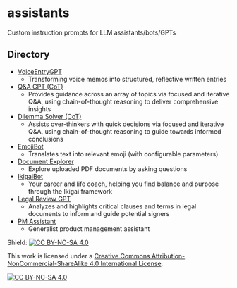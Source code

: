 # assistants
Custom instruction prompts for LLM assistants/bots/GPTs

## Directory

- [VoiceEntryGPT](https://chatgpt.com/g/g-iLWRNBYhs-voiceentrygpt)
    - Transforming voice memos into structured, reflective written entries
- [Q&A GPT (CoT)](https://chatgpt.com/g/g-RjIuXBfT9-q-a-gpt-cot)
    - Provides guidance across an array of topics via focused and iterative Q&A, using chain-of-thought reasoning to deliver comprehensive insights
- [Dilemma Solver (CoT)](https://chatgpt.com/g/g-oICjNekeF-dilemma-solver-cot)
    - Assists over-thinkers with quick decisions via focused and iterative Q&A, using chain-of-thought reasoning to guide towards informed conclusions
- [EmojiBot](https://chatgpt.com/g/g-lMRjCSY0T-emojibot)
    - Translates text into relevant emoji (with configurable parameters)
- [Document Explorer](https://chatgpt.com/g/g-cMTPwsi84-document-explorer)
    - Explore uploaded PDF documents by asking questions
- [IkigaiBot](https://chatgpt.com/g/g-48mAewl6P-ikigaibot)
    - Your career and life coach, helping you find balance and purpose through the Ikigai framework
- [Legal Review GPT](https://chatgpt.com/g/g-Lj9iohC1Y-legal-review-gpt)
    - Analyzes and highlights critical clauses and terms in legal documents to inform and guide potential signers
- [PM Assistant](https://chatgpt.com/g/g-dsxwNwy5w-pm-assistant)
    - Generalist product management assistant

Shield: [![CC BY-NC-SA 4.0][cc-by-nc-sa-shield]][cc-by-nc-sa]

This work is licensed under a [Creative Commons Attribution-NonCommercial-ShareAlike 4.0 International License][cc-by-nc-sa].

[![CC BY-NC-SA 4.0][cc-by-nc-sa-image]][cc-by-nc-sa]

[cc-by-nc-sa]: http://creativecommons.org/licenses/by-nc-sa/4.0/
[cc-by-nc-sa-image]: https://licensebuttons.net/l/by-nc-sa/4.0/88x31.png
[cc-by-nc-sa-shield]: https://img.shields.io/badge/License-CC%20BY--NC--SA%204.0-lightgrey.svg
